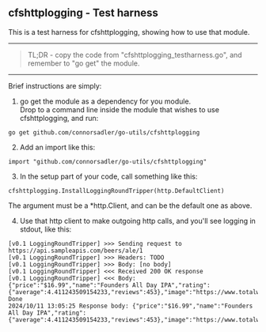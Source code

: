 
## cfshttplogging - Test harness

This is a test harness for cfshttplogging, showing how to use that module.  

___   
>TL;DR - copy the code from "cfshttplogging_testharness.go", and remember to "go get" the module.  
___


Brief instructions are simply:

1. go get the module as a dependency for you module.  
Drop to a command line inside the module that wishes to use cfshttplogging, and run:
```
go get github.com/connorsadler/go-utils/cfshttplogging
```

2. Add an import like this:
```
import "github.com/connorsadler/go-utils/cfshttplogging"
```

3. In the setup part of your code, call something like this:
```
cfshttplogging.InstallLoggingRoundTripper(http.DefaultClient)
```

The argument must be a *http.Client, and can be the default one as above.

4. Use that http client to make outgoing http calls, and you'll see logging in stdout, like this:
```
[v0.1 LoggingRoundTripper] >>> Sending request to https://api.sampleapis.com/beers/ale/1
[v0.1 LoggingRoundTripper] >>> Headers: TODO
[v0.1 LoggingRoundTripper] >>> Body: [no body]
[v0.1 LoggingRoundTripper] <<< Received 200 OK response
[v0.1 LoggingRoundTripper] <<< Body: {"price":"$16.99","name":"Founders All Day IPA","rating":{"average":4.411243509154233,"reviews":453},"image":"https://www.totalwine.com/media/sys_master/twmmedia/h00/h94/11891416367134.png","id":1}
Done
2024/10/11 13:05:25 Response body: {"price":"$16.99","name":"Founders All Day IPA","rating":{"average":4.411243509154233,"reviews":453},"image":"https://www.totalwine.com/media/sys_master/twmmedia/h00/h94/11891416367134.png","id":1}
```

